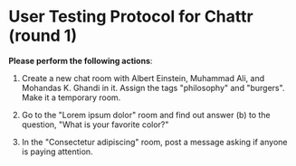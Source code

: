 # User Testing Protocol for Chattr (round 1)

**Please perform the following actions**:

1. Create a new chat room with Albert Einstein, Muhammad Ali, and Mohandas K. Ghandi in it. Assign the tags "philosophy" and "burgers". Make it a temporary room.

2. Go to the "Lorem ipsum dolor" room and find out answer (b) to the question, "What is your favorite color?"

3. In the "Consectetur adipiscing" room, post a message asking if anyone is paying attention.
